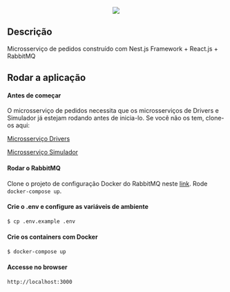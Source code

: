 <p align="center">
  <a href="http://nestjs.com/" target="blank"><img src="http://maratona.fullcycle.com.br/public/img/logo-maratona.png"/></a>
</p>

## Descrição

Microsserviço de pedidos construído com Nest.js Framework + React.js + RabbitMQ

## Rodar a aplicação

#### Antes de começar

O microsserviço de pedidos necessita que os microsserviços de Drivers e Simulador já estejam rodando antes de inicia-lo.
Se você não os tem, clone-os aqui: 

[Microsserviço Drivers](https://github.com/codeedu/maratona-microsservico-drivers)

[Microsserviço Simulador](https://github.com/codeedu/maratona-microsservico-simulador)


#### Rodar o RabbitMQ

Clone o projeto de configuração Docker do RabbitMQ neste [link](https://github.com/codeedu/maratona-microsservico-rabbitmq.git). Rode ```docker-compose up```. 

#### Crie o .env e configure as variáveis de ambiente

```bash
$ cp .env.example .env
```

#### Crie os containers com Docker

```bash
$ docker-compose up
```

#### Accesse no browser

```
http://localhost:3000
```
